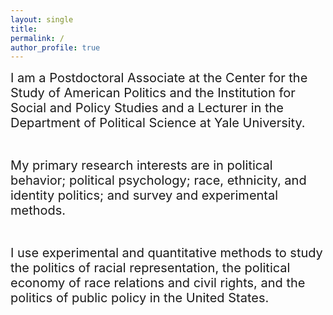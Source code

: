 ```yaml
---
layout: single
title:
permalink: /
author_profile: true
---
```


<font style="font-size: 20px;">
I am a Postdoctoral Associate at the Center for the Study of American Politics and the Institution for Social and Policy Studies and a Lecturer in the Department of Political Science at Yale University.<br /><br />

My primary research interests are in political behavior; political psychology; race, ethnicity, and identity politics; and survey and experimental methods.<br /><br />

I use experimental and quantitative methods to study the politics of racial representation, the political economy of race relations and civil rights, and the politics of public policy in the United States.
</font>
